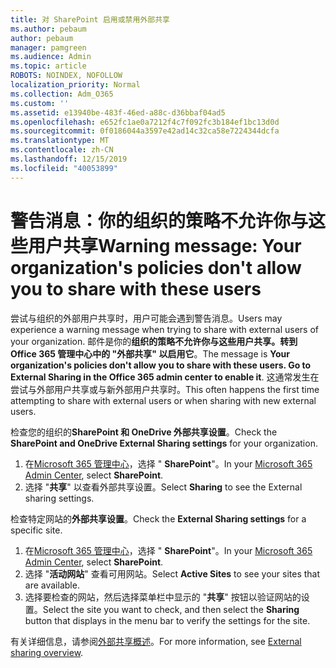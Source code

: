 ```yaml
---
title: 对 SharePoint 启用或禁用外部共享
ms.author: pebaum
author: pebaum
manager: pamgreen
ms.audience: Admin
ms.topic: article
ROBOTS: NOINDEX, NOFOLLOW
localization_priority: Normal
ms.collection: Adm_O365
ms.custom: ''
ms.assetid: e13940be-483f-46ed-a88c-d36bbaf04ad5
ms.openlocfilehash: e652fc1ae0a7212f4c7f092fc3b184ef1bc13d0d
ms.sourcegitcommit: 0f0186044a3597e42ad14c32ca58e7224344dcfa
ms.translationtype: MT
ms.contentlocale: zh-CN
ms.lasthandoff: 12/15/2019
ms.locfileid: "40053899"
---
```

# <a name="warning-message-your-organizations-policies-dont-allow-you-to-share-with-these-users"></a><span data-ttu-id="710ed-102">警告消息：你的组织的策略不允许你与这些用户共享</span><span class="sxs-lookup"><span data-stu-id="710ed-102">Warning message: Your organization's policies don't allow you to share with these users</span></span>

<span data-ttu-id="710ed-103">尝试与组织的外部用户共享时，用户可能会遇到警告消息。</span><span class="sxs-lookup"><span data-stu-id="710ed-103">Users may experience a warning message when trying to share with external users of your organization.</span></span> <span data-ttu-id="710ed-104">邮件是你的**组织的策略不允许你与这些用户共享。转到 Office 365 管理中心中的 "外部共享" 以启用它**。</span><span class="sxs-lookup"><span data-stu-id="710ed-104">The message is **Your organization's policies don't allow you to share with these users. Go to External Sharing in the Office 365 admin center to enable it**.</span></span> <span data-ttu-id="710ed-105">这通常发生在尝试与外部用户共享或与新外部用户共享时。</span><span class="sxs-lookup"><span data-stu-id="710ed-105">This often happens the first time attempting to share with external users or when sharing with new external users.</span></span>

<span data-ttu-id="710ed-106">检查您的组织的**SharePoint 和 OneDrive 外部共享设置**。</span><span class="sxs-lookup"><span data-stu-id="710ed-106">Check the **SharePoint and OneDrive External Sharing settings** for your organization.</span></span>

1. <span data-ttu-id="710ed-107">在[Microsoft 365 管理中心](https://admin.microsoft.com/AdminPortal/Home#/homepage">https://admin.microsoft.com/)，选择 " **SharePoint**"。</span><span class="sxs-lookup"><span data-stu-id="710ed-107">In your [Microsoft 365 Admin Center](https://admin.microsoft.com/AdminPortal/Home#/homepage">https://admin.microsoft.com/), select **SharePoint**.</span></span>
3. <span data-ttu-id="710ed-108">选择 "**共享**" 以查看外部共享设置。</span><span class="sxs-lookup"><span data-stu-id="710ed-108">Select **Sharing** to see the External sharing settings.</span></span>

<span data-ttu-id="710ed-109">检查特定网站的**外部共享设置**。</span><span class="sxs-lookup"><span data-stu-id="710ed-109">Check the **External Sharing settings** for a specific site.</span></span>

1. <span data-ttu-id="710ed-110">在[Microsoft 365 管理中心](https://admin.microsoft.com/AdminPortal/Home#/homepage">https://admin.microsoft.com/)，选择 " **SharePoint**"。</span><span class="sxs-lookup"><span data-stu-id="710ed-110">In your [Microsoft 365 Admin Center](https://admin.microsoft.com/AdminPortal/Home#/homepage">https://admin.microsoft.com/), select **SharePoint**.</span></span>
2. <span data-ttu-id="710ed-111">选择 "**活动网站**" 查看可用网站。</span><span class="sxs-lookup"><span data-stu-id="710ed-111">Select **Active Sites** to see your sites that are available.</span></span>
3. <span data-ttu-id="710ed-112">选择要检查的网站，然后选择菜单栏中显示的 "**共享**" 按钮以验证网站的设置。</span><span class="sxs-lookup"><span data-stu-id="710ed-112">Select the site you want to check, and then select the **Sharing** button that displays in the menu bar to verify the settings for the site.</span></span>

<span data-ttu-id="710ed-113">有关详细信息，请参阅[外部共享概述](https://docs.microsoft.com/sharepoint/external-sharing-overview)。</span><span class="sxs-lookup"><span data-stu-id="710ed-113">For more information, see [External sharing overview](https://docs.microsoft.com/sharepoint/external-sharing-overview).</span></span>